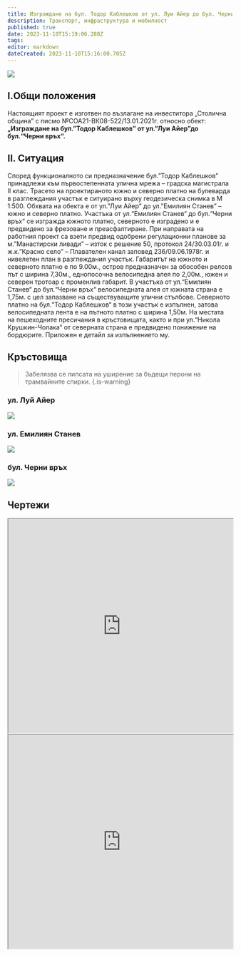 ```yaml
---
title: Изграждане на бул. Тодор Каблешков от ул. Луи Айер до бул. Черни връх.
description: Транспорт, инфраструктура и мобилност
published: true
date: 2023-11-10T15:19:06.288Z
tags: 
editor: markdown
dateCreated: 2023-11-10T15:16:00.705Z
---
```


<img src="https://drive.google.com/uc?id=12JZwmz2eg23sW8Mu0PNplbxaGCdg6hRd">

## I.Общи положения
Настоящият проект е изготвен по възлагане на инвеститора „Столична община” с писмо №СОА21-ВК08-522/13.01.2021г. относно обект: **„Изграждане на бул.”Тодор Каблешков” от ул.”Луи Айер”до бул.“Черни връх“.**

## II. Ситуация
Според функционалното си предназначение бул.”Тодор Каблешков” принадлежи към първостепенната улична мрежа – градска магистрала ІІ клас. 
Трасето на проектираното южно и северно платно на булеварда в разглеждания участък е ситуирано върху геодезическа снимка в М 1:500. 
Обхвата на обекта е от ул.”Луи Айер” до ул.”Емилиян Станев” – южно и северно платно. Участъка от ул.“Емилиян Станев“ до бул.“Черни връх“ се изгражда южното платно, северното е изградено и е предвидено за фрезоване и преасфалтиране. 
При направата на работния проект са взети предвид одобрени регулационни планове за м.”Манастирски ливади” – изток с решение 50, протокол 24/30.03.01г. и ж.к.”Красно село” – Плавателен канал заповед 236/09.06.1978г. и нивелетен план в разглеждания участък. 
Габаритът на южното и северното платно е по 9.00м., остров предназначен за обособен релсов път с ширина 7,30м., еднопосочна велосипедна алея по 2,00м., южен и северен тротоар с променлив габарит. 
В участъка от ул.“Емилиян Станев“ до бул.“Черни връх“ велосипедната алея от южната страна е 1,75м. с цел запазване на съществуващите улични стълбове. Северното платно на бул.“Тодор Каблешков“ в този участък е изпълнен, затова велосипедната лента е на пътното платно с ширина 1,50м. 
На местата на пешеходните пресичания в кръстовищата, както и при ул.“Никола Крушкин-Чолака“ от северната страна е предвидено понижение на бордюрите. Приложен е детайл за изпълнението му.

## Кръстовища
> Забелязва се липсата на уширение за бъдещи перони на трамвайните спирки.
{.is-warning}

### ул. Луй Айер
<img src="https://drive.google.com/uc?id=168JyiZni6oE0h6Frg2BwGSPY3e61-8RV">

### ул. Емилиян Станев
<img src="https://drive.google.com/uc?id=1YG9AC5Hv5iOGnsHNMxmi8ncTNtOnwgjO">

### бул. Черни връх
<img src="https://drive.google.com/uc?id=1shmQs3i0MZvIm8xNYteAIUQWfVQHquz3">



## Чертежи
<iframe src="https://drive.google.com/file/d/1UDg3b8fws-FBVlNmOxJmwP8za81xtr_c/preview" width="100%" height="480"></iframe>

<iframe src="https://drive.google.com/file/d/1vXAMDMwrEYTbVrBUs-xPmBefTerprmEN/preview" width="100%" height="480"></iframe>

